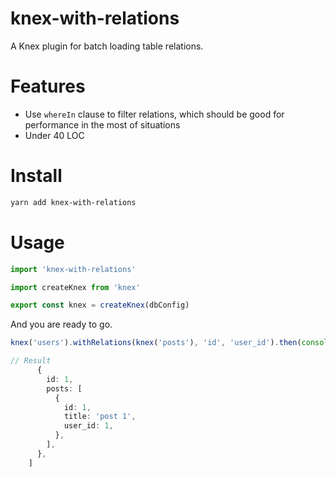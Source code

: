 # knex-with-relations

A Knex plugin for batch loading table relations.

# Features

- Use `whereIn` clause to filter relations, which should be good for performance in the most of situations
- Under 40 LOC

# Install

```sh
yarn add knex-with-relations
```

# Usage

```typescript
import 'knex-with-relations'

import createKnex from 'knex'

export const knex = createKnex(dbConfig)
```

And you are ready to go.

```typescript
knex('users').withRelations(knex('posts'), 'id', 'user_id').then(console.log)

// Result
      {
        id: 1,
        posts: [
          {
            id: 1,
            title: 'post 1',
            user_id: 1,
          },
        ],
      },
    ]
```
